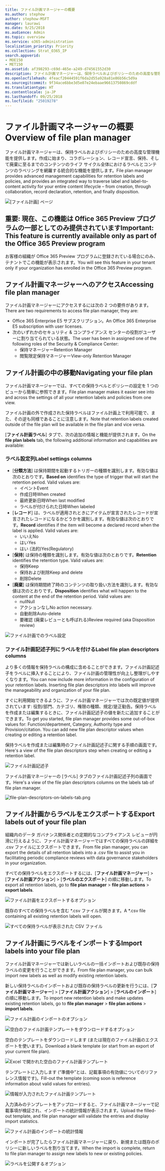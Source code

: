 ```yaml
---
title: ファイル計画マネージャーの概要
ms.author: stephow
author: stephow-MSFT
manager: laurawi
ms.date: 9/25/2018
ms.audience: Admin
ms.topic: overview
ms.service: o365-administration
localization_priority: Priority
ms.collection: Strat_O365_IP
search.appverid:
- MOE150
- MET150
ms.assetid: af398293-c69d-465e-a249-d74561552d30
description: ファイル計画マネージャーは、保持ラベルおよびポリシーのための高度な管理機能を提供します。作成に始まり、コラボレーション、レコード宣言、保持、そして廃棄に至るまでのコンテンツのライフ サイクル全体におけるラベルとコンテンツのラベリングを網羅する統合的な機能を提供します。
ms.openlocfilehash: 4feacf20444591f6da2d55a928a81e86b56c5d9a
ms.sourcegitcommit: 9f34ace6bbe3d5e07e24ebaae96613750869cddf
ms.translationtype: HT
ms.contentlocale: ja-JP
ms.lasthandoff: 09/25/2018
ms.locfileid: "25019278"
---
```

# <a name="overview-of-file-plan-manager"></a><span data-ttu-id="3ea95-103">ファイル計画マネージャーの概要</span><span class="sxs-lookup"><span data-stu-id="3ea95-103">Overview of file plan manager</span></span>

<span data-ttu-id="3ea95-104">ファイル計画マネージャーは、保持ラベルおよびポリシーのための高度な管理機能を提供します。作成に始まり、コラボレーション、レコード宣言、保持、そして廃棄に至るまでのコンテンツのライフ サイクル全体におけるラベルとコンテンツのラベリングを網羅する統合的な機能を提供します。</span><span class="sxs-lookup"><span data-stu-id="3ea95-104">File plan manager provides advanced management capabilities for retention labels and policies, and provides an integrated way to traverse label and label-to-content activity for your entire content lifecycle – from creation, through collaboration, record declaration, retention, and finally disposition.</span></span>

![[ファイル計画] ページ](media/file-plan-page.png)

## <a name="important-this-feature-is-currently-available-only-as-part-of-the-office-365-preview-program"></a><span data-ttu-id="3ea95-106">重要: 現在、この機能は Office 365 Preview プログラムの一部としてのみ提供されています</span><span class="sxs-lookup"><span data-stu-id="3ea95-106">Important: This feature is currently available only as part of the Office 365 Preview program</span></span>

<span data-ttu-id="3ea95-107">お客様の組織が Office 365 Preview プログラムに登録されている場合にのみ、テナントでこの機能が表示されます。</span><span class="sxs-lookup"><span data-stu-id="3ea95-107">You will see this feature in your tenant only if your organization has enrolled in the Office 365 Preview program.</span></span>

## <a name="accessing-file-plan-manager"></a><span data-ttu-id="3ea95-108">ファイル計画マネージャーへのアクセス</span><span class="sxs-lookup"><span data-stu-id="3ea95-108">Accessing file plan manager</span></span>

<span data-ttu-id="3ea95-109">ファイル計画マネージャーにアクセスするには次の 2 つの要件があります。</span><span class="sxs-lookup"><span data-stu-id="3ea95-109">There are two requirements to access file plan manager, they are:</span></span>
- <span data-ttu-id="3ea95-110">Office 365 Enterprise E5 サブスクリプション。</span><span class="sxs-lookup"><span data-stu-id="3ea95-110">An Office 365 Enterprise E5 subscription with user licenses.</span></span>
- <span data-ttu-id="3ea95-111">次のいずれかのセキュリティ &amp; コンプライアンス センターの役割がユーザーに割り当てられている状態。</span><span class="sxs-lookup"><span data-stu-id="3ea95-111">The user has been in assigned one of the following roles of the Security &amp; Compliance Center:</span></span> 
    - <span data-ttu-id="3ea95-112">保持マネージャー</span><span class="sxs-lookup"><span data-stu-id="3ea95-112">Retention Manager</span></span>
    - <span data-ttu-id="3ea95-113">閲覧限定保持マネージャー</span><span class="sxs-lookup"><span data-stu-id="3ea95-113">View-only Retention Manager</span></span>

## <a name="navigating-your-file-plan"></a><span data-ttu-id="3ea95-114">ファイル計画の中の移動</span><span class="sxs-lookup"><span data-stu-id="3ea95-114">Navigating your file plan</span></span>

<span data-ttu-id="3ea95-115">ファイル計画マネージャーでは、すべての保持ラベルとポリシーの設定を 1 つのビューから簡単に参照できます。</span><span class="sxs-lookup"><span data-stu-id="3ea95-115">File plan manager makes it easier see into and across the settings of all your retention labels and policies from one view.</span></span>

<span data-ttu-id="3ea95-116">ファイル計画の外で作成された保持ラベルはファイル計画上で利用可能で、また、その逆も同様であることに注意します。</span><span class="sxs-lookup"><span data-stu-id="3ea95-116">Note that retention labels created outside of the file plan will be available in the file plan and vice versa.</span></span>

<span data-ttu-id="3ea95-117">[**ファイル計画ラベル**] タブで、次の追加の情報と機能が提供されます。</span><span class="sxs-lookup"><span data-stu-id="3ea95-117">On the **file plan labels** tab, the following additional information and capabilities are available:</span></span>

### <a name="label-settings-columns"></a><span data-ttu-id="3ea95-118">ラベル設定列</span><span class="sxs-lookup"><span data-stu-id="3ea95-118">Label settings columns</span></span>
 
- <span data-ttu-id="3ea95-p101">[**分類方法**] は保持期間を起動するトリガーの種類を識別します。有効な値は次のとおりです。</span><span class="sxs-lookup"><span data-stu-id="3ea95-p101">**Based on** identifies the type of trigger that will start the retention period. Valid values are:</span></span> 
    - <span data-ttu-id="3ea95-121">イベント</span><span class="sxs-lookup"><span data-stu-id="3ea95-121">Event</span></span>
    - <span data-ttu-id="3ea95-122">作成日時</span><span class="sxs-lookup"><span data-stu-id="3ea95-122">When created</span></span>
    - <span data-ttu-id="3ea95-123">最終更新日時</span><span class="sxs-lookup"><span data-stu-id="3ea95-123">When last modified</span></span>
    - <span data-ttu-id="3ea95-124">ラベルが付けられた日時</span><span class="sxs-lookup"><span data-stu-id="3ea95-124">When labeled</span></span>
- <span data-ttu-id="3ea95-p102">[**レコード**] は、ラベルが適用されときにアイテムが宣言されたレコードが宣言されたレコードになるかどうかを識別します。有効な値は次のとおりです。</span><span class="sxs-lookup"><span data-stu-id="3ea95-p102">**Record** identifies if the item will become a declared record when the label is applied. Valid values are:</span></span>
    - <span data-ttu-id="3ea95-127">いいえ</span><span class="sxs-lookup"><span data-stu-id="3ea95-127">No</span></span>
    - <span data-ttu-id="3ea95-128">はい</span><span class="sxs-lookup"><span data-stu-id="3ea95-128">Yes</span></span>
    - <span data-ttu-id="3ea95-129">はい (法的)</span><span class="sxs-lookup"><span data-stu-id="3ea95-129">Yes(Regulatory)</span></span>
- <span data-ttu-id="3ea95-p103">[**保持**] は保持の種類を識別します。有効な値は次のとおりです。</span><span class="sxs-lookup"><span data-stu-id="3ea95-p103">**Retention** identifies the retention type. Valid values are:</span></span>
    - <span data-ttu-id="3ea95-132">保持</span><span class="sxs-lookup"><span data-stu-id="3ea95-132">Keep</span></span>
    - <span data-ttu-id="3ea95-133">保持および削除</span><span class="sxs-lookup"><span data-stu-id="3ea95-133">Keep and delete</span></span>
    - <span data-ttu-id="3ea95-134">削除</span><span class="sxs-lookup"><span data-stu-id="3ea95-134">Delete</span></span>
- <span data-ttu-id="3ea95-p104">[**廃棄**] は保持期間終了時のコンテンツの取り扱い方法を識別します。有効な値は次のとおりです。</span><span class="sxs-lookup"><span data-stu-id="3ea95-p104">**Disposition** identifies what will happen to the content at the end of the retention period. Valid values are:</span></span> 
    - <span data-ttu-id="3ea95-137">null</span><span class="sxs-lookup"><span data-stu-id="3ea95-137">Null</span></span>
    - <span data-ttu-id="3ea95-138">アクションなし</span><span class="sxs-lookup"><span data-stu-id="3ea95-138">No action necessary.</span></span>
    - <span data-ttu-id="3ea95-139">自動削除</span><span class="sxs-lookup"><span data-stu-id="3ea95-139">Auto-delete</span></span>
    - <span data-ttu-id="3ea95-140">要確認 (廃棄レビューとも呼ばれる)</span><span class="sxs-lookup"><span data-stu-id="3ea95-140">Review required (aka Disposition review)</span></span>

![ファイル計画でのラベル設定](media/file-plan-label-columns.png)

### <a name="label-file-plan-descriptors-columns"></a><span data-ttu-id="3ea95-142">ファイル計画記述子列にラベルを付ける</span><span class="sxs-lookup"><span data-stu-id="3ea95-142">Label file plan descriptors columns</span></span>

<span data-ttu-id="3ea95-p105">より多くの情報を保持ラベルの構成に含めることができます。ファイル計画記述子をラベルに挿入することにより、ファイル計画の管理性が向上し整理がしやすくなります。</span><span class="sxs-lookup"><span data-stu-id="3ea95-p105">You can now include more information in the configuration of your retention labels. Inserting file plan descriptors into labels will improve the manageability and organization of your file plan.</span></span>

<span data-ttu-id="3ea95-p106">すぐに利用開始できるように、ファイル計画マネージャーでは次の既定値が提供されています: 役割/部門、カテゴリ、権限の種類、規定/是正勧告。保持ラベルを作成または編集するときに、ファイル計画記述子の値を新たに追加することができます。</span><span class="sxs-lookup"><span data-stu-id="3ea95-p106">To get you started, file plan manager provides some out-of-box values for: Function/department, Category, Authority type and Provision/citation. You can add new file plan descriptor values when creating or editing a retention label.</span></span>

<span data-ttu-id="3ea95-147">保持ラベルを作成または編集時のファイル計画記述子に関する手順の画面です。</span><span class="sxs-lookup"><span data-stu-id="3ea95-147">Here's a view of the file plan descriptors step when creating or editing a retention label.</span></span>

![ファイル計画記述子](media/file-plan-descriptors.png)

<span data-ttu-id="3ea95-149">ファイル計画マネージャーの [ラベル] タブのファイル計画記述子列の画面です。</span><span class="sxs-lookup"><span data-stu-id="3ea95-149">Here's a view of the file plan descriptors columns on the labels tab of file plan manager.</span></span>

![file-plan-descriptors-on-labels-tab.png](media/file-plan-descriptors-on-labels-tab.png)

## <a name="export-labels-out-of-your-file-plan"></a><span data-ttu-id="3ea95-151">ファイル計画からラベルをエクスポートする</span><span class="sxs-lookup"><span data-stu-id="3ea95-151">Export labels out of your file plan</span></span>

<span data-ttu-id="3ea95-152">組織内のデータ ガバナンス関係者との定期的なコンプライアンス レビューが円滑に行えるように、ファイル計画マネージャーではすべての保持ラベルの詳細を .csv ファイルにエクスポートできます。</span><span class="sxs-lookup"><span data-stu-id="3ea95-152">From file plan manager, you can export the details of all retention labels into a .csv file to assist you in facilitating periodic compliance reviews with data governance stakeholders in your organization.</span></span>

<span data-ttu-id="3ea95-153">すべての保持ラベルをエクスポートするには、[**ファイル計画マネージャー**] \> [**ファイル計画アクション**] \> [**ラベルのエクスポート**] の順に移動します。</span><span class="sxs-lookup"><span data-stu-id="3ea95-153">To export all retention labels, go to **file plan manager** \> **file plan actions** \> **export labels**.</span></span>

![ファイル計画をエクスポートするオプション](media/file-plan-export-labels-option.png)

<span data-ttu-id="3ea95-155">既存のすべての保持ラベルを含む \*.csv ファイルが開きます。</span><span class="sxs-lookup"><span data-stu-id="3ea95-155">A \*.csv file containing all existing retention labels will open.</span></span>

![すべての保持ラベルが表示された CSV ファイル](media/file-plan-csv-file.png)

## <a name="import-labels-into-your-file-plan"></a><span data-ttu-id="3ea95-157">ファイル計画にラベルをインポートする</span><span class="sxs-lookup"><span data-stu-id="3ea95-157">Import labels into your file plan</span></span>

<span data-ttu-id="3ea95-158">ファイル計画マネージャーでは新しいラベルの一括インポートおよび既存の保持ラベルの変更を行うことができます。</span><span class="sxs-lookup"><span data-stu-id="3ea95-158">From file plan manager, you can bulk import new labels as well as modify existing retention labels.</span></span>

<span data-ttu-id="3ea95-159">新しい保持ラベルのインポートおよび既存の保持ラベルの更新を行うには、[**ファイル計画マネージャー**] \> [**ファイル計画アクション**] \> [**ラベルのインポート**] の順に移動します。</span><span class="sxs-lookup"><span data-stu-id="3ea95-159">To import new retention labels and make updates existing retention labels, go to **file plan manager** \> **file plan actions** \> **import labels**.</span></span>

![ファイル計画のインポートのオプション](media/file-plan-import-labels-option.png)

![空白のファイル計画テンプレートをダウンロードするオプション](media/file-plan-blank-template-option.png)

<span data-ttu-id="3ea95-162">空白のテンプレートをダウンロードします (または現在のファイル計画のエクスポートを使います)。</span><span class="sxs-lookup"><span data-stu-id="3ea95-162">Download a blank template (or start from an export of your current file plan).</span></span>

![Excel で開かれた空白のファイル計画テンプレート](media/file-plan-blank-template.png)

<span data-ttu-id="3ea95-164">テンプレートに入力します (“準備中”とは、記載事項の有効値についてのリファレンス情報です)。</span><span class="sxs-lookup"><span data-stu-id="3ea95-164">Fill-out the template (coming soon is reference information about valid values for entries).</span></span>

![情報が入力されたファイル計画テンプレート](media/file-plan-filled-out-template.png)

<span data-ttu-id="3ea95-166">入力済みのテンプレートをアップロードすると、ファイル計画マネージャーで記載事項が検証され、インポートの統計情報が表示されます。</span><span class="sxs-lookup"><span data-stu-id="3ea95-166">Upload the filled-out template, and file plan manager will validate the entries and display import statistics.</span></span>

![ファイル計画のインポートの統計情報](media/file-plan-import-statistics.png)

<span data-ttu-id="3ea95-168">インポートが完了したらファイル計画マネージャーに戻り、新規または既存のポリシーに新しいラベルを割り当てます。</span><span class="sxs-lookup"><span data-stu-id="3ea95-168">When the import is complete, return to file plan manager to assign new labels to new or existing policies.</span></span>

![ラベルを公開するオプション](media/file-plan-publish-labels-option.png)

